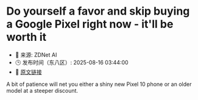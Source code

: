 # Do yourself a favor and skip buying a Google Pixel right now - it'll be worth it
- 📅 来源: ZDNet AI
- 🕒 发布时间（东八区）: 2025-08-16 03:44:00
- 🔗 [原文链接](https://www.zdnet.com/article/do-yourself-a-favor-and-skip-buying-a-google-pixel-right-now-itll-be-worth-it/)

A bit of patience will net you either a shiny new Pixel 10 phone or an older model at a steeper discount.